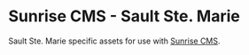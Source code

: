 # Sunrise CMS - Sault Ste. Marie

Sault Ste. Marie specific assets for use with [Sunrise CMS](https://github.com/cityssm/sunrise-cms).
